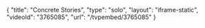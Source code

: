 {
    "title": "Concrete Stories",
    "type": "solo",
    "layout": "iframe-static",
    "videoId": "3765085",
    "url": "\/tvpembed\/3765085"
}